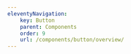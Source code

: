 ```yaml
---
eleventyNavigation:
    key: Button
    parent: Components
    order: 9
    url: /components/button/overview/
---
```


